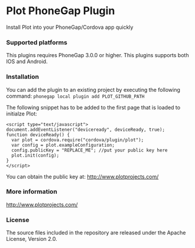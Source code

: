 
Plot PhoneGap Plugin
====================
Install Plot into your PhoneGap/Cordova app quickly

### Supported platforms ###

This plugins requires PhoneGap 3.0.0 or higher.
This plugins supports both IOS and Android.

### Installation ###

You can add the plugin to an existing project by executing the following command:
```phonegap local plugin add PLOT_GITHUB_PATH```

The following snippet has to be added to the first page that is loaded to initialze Plot:
```
<script type="text/javascript">
document.addEventListener("deviceready", deviceReady, true);
function deviceReady() {
  var plot = cordova.require("cordova/plugin/plot");
  var config = plot.exampleConfiguration;
  config.publicKey = "REPLACE_ME"; //put your public key here
  plot.init(config);
}
</script>
```

You can obtain the public key at: http://www.plotprojects.com/

### More information ###
http://www.plotprojects.com/

### License ###
The source files included in the repository are released under the Apache License, Version 2.0.
